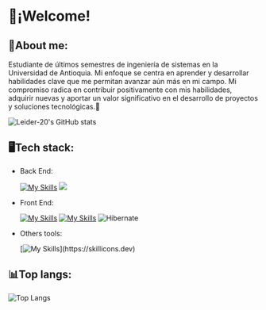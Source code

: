 # 👋¡Welcome! 
## 🌟About me: 

Estudiante de últimos semestres de ingeniería de sistemas en la Universidad de Antioquia. Mi enfoque se centra en aprender y desarrollar habilidades clave que me permitan avanzar aún más en mi campo. Mi compromiso radica en contribuir positivamente con mis habilidades, adquirir nuevas y aportar un valor significativo en el desarrollo de proyectos y soluciones tecnológicas.👏

![Leider-20's GitHub stats](https://github-readme-stats.vercel.app/api?username=Leider-20&show_icons=true&theme=dark)

## 🖥️Tech stack:  

- Back End:

  [![My Skills](https://skillicons.dev/icons?i=java,spring,idea,maven)](https://skillicons.dev)
  <img src="https://cdn.jsdelivr.net/gh/devicons/devicon@latest/icons/sqldeveloper/sqldeveloper-original.svg" />
          
- Front End:
  
  [![My Skills](https://skillicons.dev/icons?i=js,html,css,vscode)](https://skillicons.dev)
  [![My Skills](https://skillicons.dev/icons?i=angular,bootstrap)](https://skillicons.dev)
  ![Hibernate](https://img.shields.io/badge/Hibernate-59666C?style=for-the-badge&logo=Hibernate&logoColor=white)
  
- Others tools:

  [![My Skills](https://skillicons.dev/icons?i=python,git,github,postman,)](https://skillicons.dev)



## 📊Top langs:  
![Top Langs](https://github-readme-stats.vercel.app/api/top-langs/?username=Leider-20&size_weight=0.5&count_weight=0.5)

  


<!--
**Leider-20/Leider-20** is a ✨ _special_ ✨ repository because its `README.md` (this file) appears on your GitHub profile.

Here are some ideas to get you started:

- 🔭 I’m currently working on ...
- 🌱 I’m currently learning ...
- 👯 I’m looking to collaborate on ...
- 🤔 I’m looking for help with ...
- 💬 Ask me about ...
- 📫 How to reach me: ...
- 😄 Pronouns: ...
- ⚡ Fun fact: ...
-->
